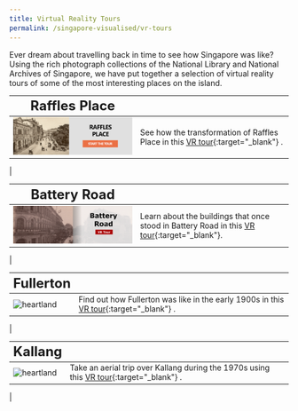 ```yaml
---
title: Virtual Reality Tours
permalink: /singapore-visualised/vr-tours
---
```

Ever dream about travelling back in time to see how Singapore was like? Using the rich photograph collections of the National Library and National Archives of Singapore, we have put together a selection of virtual reality tours of some of the most interesting places on the island.


| **<font size=5> Raffles Place</font>** |  | 
| -------- | -------- | 
| <img src="/images/vr-tour-image-raffles-place.png" alt="central-area" style="width:500px;" />   | See how the transformation of Raffles Place in this [VR tour](/resource-room/vr-tours/raffles-place){:target="_blank"} .
|

| **<font size=5> Battery Road</font>** |  | 
| -------- | -------- | 
| <img src="/images/vr-tour-image-battery-road.png" alt="historic-districts" style="width:600px;" />      | Learn about the buildings that once stood in Battery Road in this [VR tour](/resource-room/vr-tours/battery-road){:target="_blank"}.
|

| **<font size=5> Fullerton</font>** |  | 
| -------- | -------- | 
| <img src="/images/vr-tour-image-fullerton-square.png" alt="heartland" style="width:500px;" />   | Find out how Fullerton was like in the early 1900s in this [VR tour](/resource-room/vr-tours/fullerton-square){:target="_blank"} .
|

| **<font size=5> Kallang</font>** |  | 
| -------- | -------- | 
| <img src="/images/vr-tour-image-kallang-basin.png" alt="heartland" style="width:500px;" />   | Take an aerial trip over Kallang during the 1970s using this [VR tour](/resource-room/vr-tours/kallang-basin){:target="_blank"} .
|